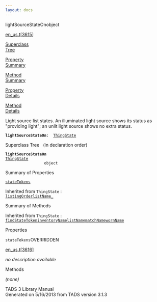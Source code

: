 ```yaml
---
layout: docs
---
```

<span class="title">lightSourceStateOn</span><span class="type">object</span>

[en_us.t](../file/en_us.t.html)\[[3615](../source/en_us.t.html#3615)\]

[Superclass  
Tree](#_SuperClassTree_)

[Property  
Summary](#_PropSummary_)

[Method  
Summary](#_MethodSummary_)

[Property  
Details](#_Properties_)

[Method  
Details](#_Methods_)

<div class="fdesc">

Light source list states. An illuminated light source shows its status
as "providing light"; an unlit light source shows no extra status.

**`lightSourceStateOn`**` :   `[`ThingState`](../object/ThingState.html)

</div>

<span id="_SuperClassTree_"></span>

<div class="mjhd">

<span class="hdln">Superclass Tree</span>   (in declaration order)

</div>

**`lightSourceStateOn`**  
[`ThingState`](../object/ThingState.html)  
`                 object`  
<span id="_PropSummary_"></span>

<div class="mjhd">

<span class="hdln">Summary of Properties</span>  

</div>

[`stateTokens`](#stateTokens)

Inherited from `ThingState` :  
[`listingOrder`](../object/ThingState.html#listingOrder)[`listName_`](../object/ThingState.html#listName_)

<span id="_MethodSummary_"></span>

<div class="mjhd">

<span class="hdln">Summary of Methods</span>  

</div>



Inherited from `ThingState` :  
[`findStateToken`](../object/ThingState.html#findStateToken)[`inventoryName`](../object/ThingState.html#inventoryName)[`listName`](../object/ThingState.html#listName)[`matchName`](../object/ThingState.html#matchName)[`wornName`](../object/ThingState.html#wornName)

<span id="_Properties_"></span>

<div class="mjhd">

<span class="hdln">Properties</span>  

</div>

<span id="stateTokens"></span>

`stateTokens`<span class="rem">OVERRIDDEN</span>

[en_us.t](../file/en_us.t.html)\[[3616](../source/en_us.t.html#3616)\]

<div class="desc">

*no description available*

</div>

<span id="_Methods_"></span>

<div class="mjhd">

<span class="hdln">Methods</span>  

</div>

*(none)*

<div class="ftr">

TADS 3 Library Manual  
Generated on 5/16/2013 from TADS version 3.1.3

</div>
